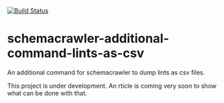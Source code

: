 [![Build Status](https://travis-ci.org/adriens/schemacrawler-additional-command-lints-as-csv.svg?branch=master)](https://travis-ci.org/adriens/schemacrawler-additional-command-lints-as-csv)

# schemacrawler-additional-command-lints-as-csv
An additional command for schemacrawler to dump lints as csv files.

This project is under development. An rticle is coming very soon
to show what can be done with that.
